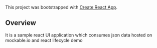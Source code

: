 This project was bootstrapped with [Create React App](https://github.com/facebook/create-react-app).

## Overview
It is a sample react UI application which consumes json data hosted on mockable.io and react lifecycle demo
